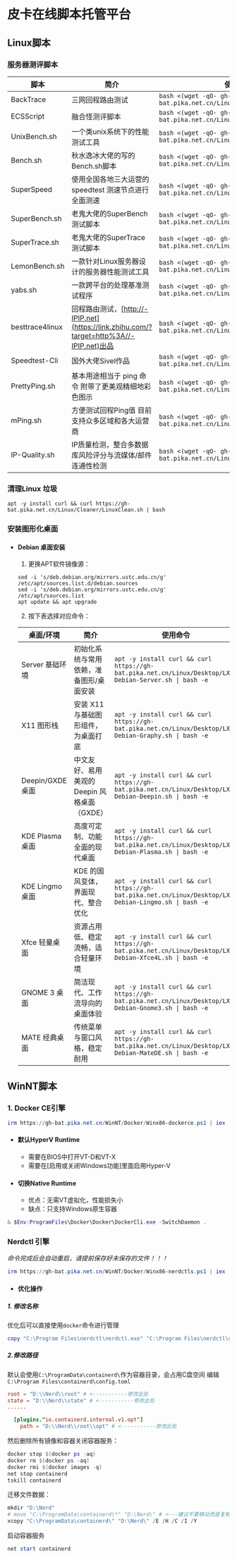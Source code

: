 # 皮卡在线脚本托管平台

## Linux脚本

### 服务器测评脚本

| 脚本            | 简介                                                         | 使用命令                                                     |
| --------------- | ------------------------------------------------------------ | ------------------------------------------------------------ |
| BackTrace       | 三网回程路由测试                                             | `bash <(wget -qO- gh-bat.pika.net.cn/Linux/VPSTest/back-trace.sh)` |
| ECSScript       | 融合怪测评脚本                                               | `bash <(wget -qO- gh-bat.pika.net.cn/Linux/VPSTest/ecss-bench.sh)` |
| UnixBench.sh    | 一个类unix系统下的性能测试工具                               | `bash <(wget -qO- gh-bat.pika.net.cn/Linux/VPSTest/unix-bench.sh)` |
| Bench.sh        | 秋水逸冰大佬的写的Bench.sh脚本                               | `bash <(wget -qO- gh-bat.pika.net.cn/Linux/VPSTest/qsyb-bench.sh)` |
| SuperSpeed      | 使用全国各地三大运营的 speedtest 测速节点进行全面测速        | `bash <(wget -qO- gh-bat.pika.net.cn/Linux/VPSTest/superspeed.sh)` |
| SuperBench.sh   | 老鬼大佬的SuperBench测试脚本                                 | `bash <(wget -qO- gh-bat.pika.net.cn/Linux/VPSTest/superbench.sh)` |
| SuperTrace.sh   | 老鬼大佬的SuperTrace测试脚本                                 | `bash <(wget -qO- gh-bat.pika.net.cn/Linux/VPSTest/supertrace.sh)` |
| LemonBench.sh   | 一款针对Linux服务器设计的服务器性能测试工具                  | `bash <(wget -qO- gh-bat.pika.net.cn/Linux/VPSTest/lemonbench.sh)` |
| yabs.sh         | 一款跨平台的处理基准测试程序                                 | `bash <(wget -qO- gh-bat.pika.net.cn/Linux/VPSTest/yabs-bench.sh)` |
| besttrace4linux | 回程路由测试，[http://-IPIP.net](https://link.zhihu.com/?target=http%3A//-IPIP.net)出品 | `bash <(wget -qO- gh-bat.pika.net.cn/Linux/VPSTest/best-trace.sh)` |
| Speedtest-Cli   | 国外大佬Sivel作品                                            | `bash <(wget -qO- gh-bat.pika.net.cn/Linux/VPSTest/speed-test.py)` |
| PrettyPing.sh   | 基本用途相当于 ping 命令 附带了更美观精细地彩色图示          | `bash <(wget -qO- gh-bat.pika.net.cn/Linux/VPSTest/prettyping.sh)` |
| mPing.sh        | 方便测试回程Ping值 目前支持众多区域和各大运营商              | `bash <(wget -qO- gh-bat.pika.net.cn/Linux/VPSTest/mping-test.sh)` |
| IP-Quality.sh   | IP质量检测，整合多数据库风险评分与流媒体/邮件连通性检测      | `bash <(wget -qO- gh-bat.pika.net.cn/Linux/VPSTest/ip-quality.sh)` |

### 清理Linux 垃圾

```shell
apt -y install curl && curl https://gh-bat.pika.net.cn/Linux/Cleaner/LinuxClean.sh | bash
```

### 安装图形化桌面

- #### Debian 桌面安装

  1. 更换APT软件镜像源：

  ```shell
  sed -i 's/deb.debian.org/mirrors.ustc.edu.cn/g' /etc/apt/sources.list.d/debian.sources
  sed -i 's/deb.debian.org/mirrors.ustc.edu.cn/g' /etc/apt/sources.list
  apt update && apt upgrade
  ```
  
  2. 按下表选择对应命令：

  
  | 桌面/环境 | 简介 | 使用命令 |
  | --------- | ---- | -------- |
  | Server 基础环境 | 初始化系统与常用依赖，准备图形/桌面安装 | `apt -y install curl && curl https://gh-bat.pika.net.cn/Linux/Desktop/LXC-Debian-Server.sh \| bash -e` |
  | X11 图形栈 | 安装 X11 与基础图形组件，为桌面打底 | `apt -y install curl && curl https://gh-bat.pika.net.cn/Linux/Desktop/LXC-Debian-Graphy.sh \| bash -e` |
  | Deepin/GXDE 桌面 | 中文友好、易用美观的 Deepin 风格桌面（GXDE） | `apt -y install curl && curl https://gh-bat.pika.net.cn/Linux/Desktop/LXC-Debian-Deepin.sh \| bash -e` |
  | KDE Plasma 桌面 | 高度可定制、功能全面的现代桌面 | `apt -y install curl && curl https://gh-bat.pika.net.cn/Linux/Desktop/LXC-Debian-Plasma.sh \| bash -e` |
  | KDE Lingmo 桌面 | KDE 的国风变体，界面现代、整合优化 | `apt -y install curl && curl https://gh-bat.pika.net.cn/Linux/Desktop/LXC-Debian-Lingmo.sh \| bash -e` |
  | Xfce 轻量桌面 | 资源占用低、稳定流畅，适合轻量环境 | `apt -y install curl && curl https://gh-bat.pika.net.cn/Linux/Desktop/LXC-Debian-Xfce4L.sh \| bash -e` |
  | GNOME 3 桌面 | 简洁现代、工作流导向的桌面体验 | `apt -y install curl && curl https://gh-bat.pika.net.cn/Linux/Desktop/LXC-Debian-Gnome3.sh \| bash -e` |
  | MATE 经典桌面 | 传统菜单与窗口风格，稳定耐用 | `apt -y install curl && curl https://gh-bat.pika.net.cn/Linux/Desktop/LXC-Debian-MateDE.sh \| bash -e` |
  
    

## WinNT脚本

### 1. Docker CE引擎

```PowerShell
irm https://gh-bat.pika.net.cn/WinNT/Docker/Winx86-dockerce.ps1 | iex
```

- #### 默认HyperV Runtime

  - 需要在BIOS中打开VT-D和VT-X
  - 需要在[启用或关闭Windows功能]里面启用Hyper-V

- #### 切换Native Runtime

  - 优点：无需VT虚拟化，性能损失小
  - 缺点：只支持Windows原生容器


```PowerShell
& $Env:ProgramFiles\Docker\Docker\DockerCli.exe -SwitchDaemon .
```

### Nerdctl 引擎

*命令完成后会自动重启，请提前保存好未保存的文件！！！*

```PowerShell
irm https://gh-bat.pika.net.cn/WinNT/Docker/Winx86-nerdctls.ps1 | iex
```

- #### 优化操作

##### 1. 修改名称

优化后可以直接使用`docker`命令进行管理

```PowerShell
copy "C:\Program Files\nerdctl\nerdctl.exe" "C:\Program Files\nerdctl\docker.exe"
```

##### 2.修改路径

默认会使用`C:\ProgramData\containerd\`作为容器目录，会占用C盘空间
编辑`C:\Program Files\containerd\config.toml`

```toml
root = "D:\\Nerd\\root" # <-----------修改此处
state = "D:\\Nerd\\state" # <-----------修改此处
......

  [plugins."io.containerd.internal.v1.opt"]
    path = "D:\\Nerd\\root\\opt" # <-----------修改此处
```

然后删除所有镜像和容器关闭容器服务：

```PowerShell
docker stop $(docker ps -aq)
docker rm $(docker ps -aq)
docker rmi $(docker images -q)
net stop containerd
tskill containerd
```

迁移文件数据：

```PowerShell
mkdir "D:\Nerd"
# move "C:\ProgramData\containerd\*" "D:\Nerd\" # <---建议不要移动而是复制
xcopy "C:\ProgramData\containerd\" "D:\Nerd\" /E /H /C /I /Y
```

启动容器服务

```PowerShell
net start containerd
```



